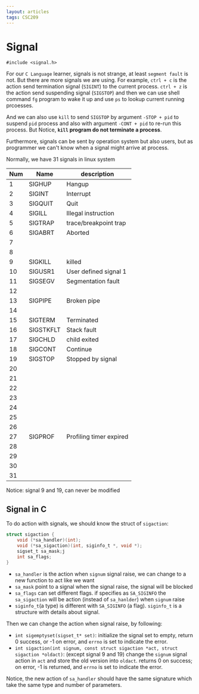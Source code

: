 ```yaml
---
layout: articles
tags: CSC209
---
```


# Signal

`#include <signal.h>`

For our `C Language` learner, signals is not strange, at least `segment fault` is not. But there are more signals we are using. For example, `ctrl + c` is the action send termination signal (`SIGINT`) to the current process. `ctrl + z` is the action send suspending signal (`SIGSTOP`) and then we can use shell command `fg` program to wake it up and use `ps` to lookup current running prcoesses. 

And we can also use `kill` to send `SIGSTOP` by argument `-STOP + pid` to suspend `pid` process and also with argument `-CONT + pid` to re-run this process. But Notice, **`kill` program do not terminate a process**.

Furthermore, signals can be sent by operation system but also users, but as programmer we can't know when a signal might arrive at process.

Normally, we have 31 signals in linux system

| Num  | Name      | description             |
| ---- | --------- | ----------------------- |
| 1    | SIGHUP    | Hangup                  |
| 2    | SIGINT    | Interrupt               |
| 3    | SIGQUIT   | Quit                    |
| 4    | SIGILL    | Illegal instruction     |
| 5    | SIGTRAP   | trace/breakpoint trap   |
| 6    | SIGABRT   | Aborted                 |
| 7    |           |                         |
| 8    |           |                         |
| 9    | SIGKILL   | killed                  |
| 10   | SIGUSR1   | User defined signal 1   |
| 11   | SIGSEGV   | Segmentation fault      |
| 12   |           |                         |
| 13   | SIGPIPE   | Broken pipe             |
| 14   |           |                         |
| 15   | SIGTERM   | Terminated              |
| 16   | SIGSTKFLT | Stack fault             |
| 17   | SIGCHLD   | child exited            |
| 18   | SIGCONT   | Continue                |
| 19   | SIGSTOP   | Stopped by signal       |
| 20   |           |                         |
| 21   |           |                         |
| 22   |           |                         |
| 23   |           |                         |
| 24   |           |                         |
| 25   |           |                         |
| 26   |           |                         |
| 27   | SIGPROF   | Profiling timer expired |
| 28   |           |                         |
| 29   |           |                         |
| 30   |           |                         |
| 31   |           |                         |

Notice: signal 9 and 19, can never be modified

## Signal in C

To do action with signals, we should know the struct of `sigaction`:

```c
struct sigaction {
    void (*sa_handler)(int);
    void (*sa_sigaction)(int, siginfo_t *, void *);
    sigset_t sa_mask;j
    int sa_flags;
}
```

-   `sa_handler` is the action when `signum` signal raise, we can change to a new function to act like we want 
-   `sa_mask` point to a signal when the signal raise, the signal will be blocked
-   `sa_flags` can set different flags. if specifies as `SA_SIGINFO` the `sa_sigaction` will be action (instead of `sa_hanlder`) when `signum` raise
-   `siginfo_t`(a type) is different with `SA_SIGINFO` (a flag). `siginfo_t` is a structure with details about signal.

Then we can change the action when signal raise, by following:

-   `int sigemptyset(sigset_t* set)`:  initialize the signal set to empty, return 0 success, or -1 on error, and `errno` is set to indicate the error.
-   `int sigaction(int signum, const struct sigaction *act, struct sigaction *oldact)`: (except signal 9 and 19) change the `signum` signal action in `act` and store the old version into `oldact`. returns 0 on success; on error, -1 is returned, and `errno` is set to indicate the error.



Notice, the new action of `sa_handler` should have the same signature which take the same type and number of parameters.

